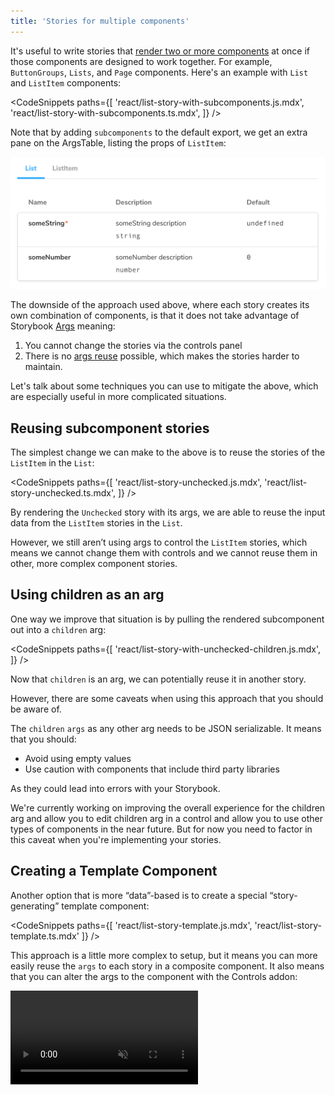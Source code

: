 ```yaml
---
title: 'Stories for multiple components'
---
```


It's useful to write stories that [render two or more components](../writing-stories/introduction.md#stories-for-two-or-more-components) at once if those components are designed to work together. For example, `ButtonGroups`, `Lists`, and `Page` components. Here's an example with `List` and `ListItem` components:

<!-- prettier-ignore-start -->

<CodeSnippets
  paths={[
    'react/list-story-with-subcomponents.js.mdx',
    'react/list-story-with-subcomponents.ts.mdx',
  ]}
/>

<!-- prettier-ignore-end -->

Note that by adding `subcomponents` to the default export, we get an extra pane on the ArgsTable, listing the props of `ListItem`:

![Storybook story with subcomponent argstable](./argstable-subcomponents.png)

The downside of the approach used above, where each story creates its own combination of components, is that it does not take advantage of Storybook [Args](../writing-stories/args.md) meaning:

1. You cannot change the stories via the controls panel
2. There is no [args reuse](../writing-stories/introduction.md#using-args) possible, which makes the stories harder to maintain.

Let's talk about some techniques you can use to mitigate the above, which are especially useful in more complicated situations.

## Reusing subcomponent stories

The simplest change we can make to the above is to reuse the stories of the `ListItem` in the `List`:

<!-- prettier-ignore-start -->

<CodeSnippets
  paths={[
    'react/list-story-unchecked.js.mdx',
    'react/list-story-unchecked.ts.mdx',
  ]}
/>

<!-- prettier-ignore-end -->

By rendering the `Unchecked` story with its args, we are able to reuse the input data from the `ListItem` stories in the `List`.

However, we still aren’t using args to control the `ListItem` stories, which means we cannot change them with controls and we cannot reuse them in other, more complex component stories.

## Using children as an arg

One way we improve that situation is by pulling the rendered subcomponent out into a `children` arg:

<!-- prettier-ignore-start -->

<CodeSnippets
  paths={[
    'react/list-story-with-unchecked-children.js.mdx',
  ]}
/>

<!-- prettier-ignore-end -->

Now that `children` is an arg, we can potentially reuse it in another story.

However, there are some caveats when using this approach that you should be aware of.

The `children` `args` as any other arg needs to be JSON serializable. It means that you should:

- Avoid using empty values
- Use caution with components that include third party libraries

As they could lead into errors with your Storybook.

<div class="aside">

We're currently working on improving the overall experience for the children arg and allow you to edit children arg in a control and allow you to use other types of components in the near future. But for now you need to factor in this caveat when you're implementing your stories.

</div>

## Creating a Template Component

Another option that is more “data”-based is to create a special “story-generating” template component:

<!-- prettier-ignore-start -->

<CodeSnippets
  paths={[
    'react/list-story-template.js.mdx',
    'react/list-story-template.ts.mdx'
  ]}
/>

<!-- prettier-ignore-end -->

This approach is a little more complex to setup, but it means you can more easily reuse the `args` to each story in a composite component. It also means that you can alter the args to the component with the Controls addon:

<video autoPlay muted playsInline loop>
  <source
    src="template-component-with-controls-optimized.mp4"
    type="video/mp4"
  />
</video>
